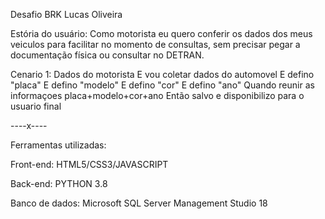 Desafio BRK 
Lucas Oliveira 


Estória do usuário:
Como motorista eu quero conferir os dados dos meus veiculos para facilitar no momento de consultas, sem precisar pegar a documentação física ou consultar no DETRAN.

Cenario 1:
Dados do motorista
E vou coletar dados do automovel
E defino "placa"
E defino "modelo"
E defino "cor"
E defino "ano"
Quando reunir as informaçoes placa+modelo+cor+ano
Então salvo e disponibilizo para o usuario final

----x----

Ferramentas utilizadas:

Front-end: HTML5/CSS3/JAVASCRIPT

Back-end: PYTHON 3.8

Banco de dados: Microsoft SQL Server Management Studio 18
